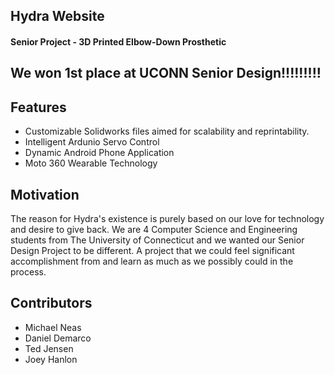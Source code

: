 ## Hydra Website
#### Senior Project - 3D Printed Elbow-Down Prosthetic

## We won 1st place at UCONN Senior Design!!!!!!!!!

## Features
- Customizable Solidworks files aimed for scalability and reprintability.
- Intelligent Ardunio Servo Control
- Dynamic Android Phone Application
- Moto 360 Wearable Technology

## Motivation
The reason for Hydra's existence is purely based on our love for technology and desire to give back.  We are 4 Computer Science and Engineering students from The University of Connecticut and we wanted our Senior Design Project to be different.  A project that we could feel significant accomplishment from and learn as much as we possibly could in the process.  

## Contributors
- Michael Neas 
- Daniel Demarco
- Ted Jensen 
- Joey Hanlon
